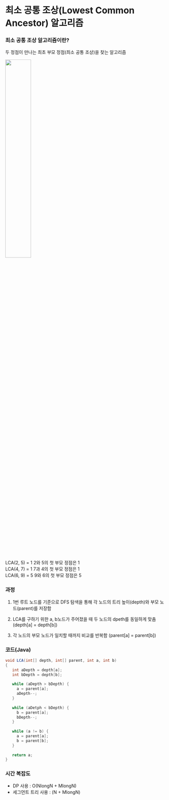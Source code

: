 # 최소 공통 조상(Lowest Common Ancestor) 알고리즘

### 최소 공통 조상 알고리즘이란?

두 정점이 만나는 최초 부모 정점(최소 공통 조상)을 찾는 알고리즘

<img width="40%" src="https://user-images.githubusercontent.com/75103526/208243947-1e8f6046-fbc8-4206-b66a-2eb69374214d.png"/>

LCA(2, 5) = 1  2와 5의 첫 부모 정점은 1\
LCA(4, 7) = 1  7과 4의 첫 부모 정점은 1\
LCA(6, 9) = 5  9와 6의 첫 부모 정점은 5

### 과정

1. 1번 루트 노드를 기준으로 DFS 탐색을 통해 각 노드의 트리 높이(depth)와 부모 노드(parent)를 저장함

2. LCA를 구하기 위한 a, b노드가 주어졌을 때 두 노드의 dpeth를 동일하게 맞춤 (depth[a] = depth[b])

3. 각 노드의 부모 노드가 일치할 때까지 비교를 반복함 (parent[a] = parent[b])

### 코드(Java)
```Java
void LCA(int[] depth, int[] parent, int a, int b)
{
   int aDepth = depth[a];
   int bDepth = depth[b];
   
   while (aDepth > bDepth) {
     a = parent[a];
     aDepth--;
   }
   
   while (aDetph < bDepth) {
     b = parent[a];
     bDepth--;
   }
   
   while (a != b) {
     a = parent[a];
     b = parent[b];
   }
   
   return a;
}
```

### 시간 복잡도

* DP 사용 : O(NlongN + MlongN)
* 세그먼트 트리 사용 : (N + MlongN)

